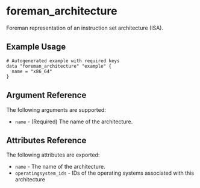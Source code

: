 
# foreman_architecture


Foreman representation of an instruction set architecture (ISA).


## Example Usage

```
# Autogenerated example with required keys
data "foreman_architecture" "example" {
  name = "x86_64"
}
```


## Argument Reference

The following arguments are supported:

- `name` - (Required) The name of the architecture.


## Attributes Reference

The following attributes are exported:

- `name` - The name of the architecture.
- `operatingsystem_ids` - IDs of the operating systems associated with this architecture

